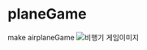 # planeGame
make airplaneGame
![비행기 게임이미지](https://user-images.githubusercontent.com/66935871/231984392-b683f9e8-3e45-4e4c-bca1-c510114e2190.PNG)
